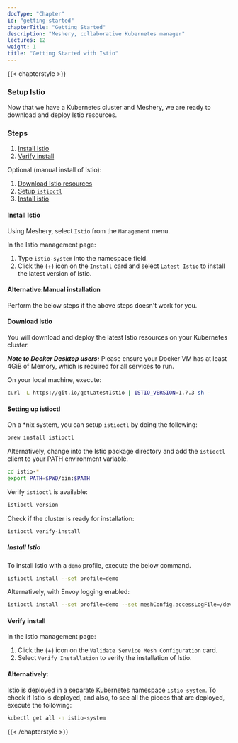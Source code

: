 ```yaml
---
docType: "Chapter"
id: "getting-started"
chapterTitle: "Getting Started"
description: "Meshery, collaborative Kubernetes manager"
lectures: 12
weight: 1
title: "Getting Started with Istio"
---
```


{{< chapterstyle >}}

### Setup Istio

Now that we have a Kubernetes cluster and Meshery, we are ready to download and deploy Istio resources.

### Steps

1. [Install Istio](#1)
1. [Verify install](#2)

Optional (manual install of Istio):

1. [Download Istio resources](#1.1)
1. [Setup `istioctl`](#1.2)
1. [Install istio](#1.3)

#### Install Istio


Using Meshery, select `Istio` from the `Management` menu.

In the Istio management page:

1. Type `istio-system` into the namespace field.
1. Click the (+) icon on the `Install` card and select `Latest Istio` to install the latest version of Istio.

#### Alternative:Manual installation
Perform the below steps if the above steps doesn't work for you.

#### Download Istio

You will download and deploy the latest Istio resources on your Kubernetes cluster.

**_Note to Docker Desktop users:_** Please ensure your Docker VM has at least 4GiB of Memory, which is required for all services to run.

On your local machine, execute:

```sh
curl -L https://git.io/getLatestIstio | ISTIO_VERSION=1.7.3 sh -
```
#### Setting up istioctl

On a \*nix system, you can setup `istioctl` by doing the following:

```sh
brew install istioctl
```

Alternatively, change into the Istio package directory and add the `istioctl` client to your PATH environment variable.

```sh
cd istio-*
export PATH=$PWD/bin:$PATH
```

Verify `istioctl` is available:

```sh
istioctl version
```

Check if the cluster is ready for installation:

```sh
istioctl verify-install
```

##### Install Istio

To install Istio with a `demo` profile, execute the below command.

```sh
istioctl install --set profile=demo
```

Alternatively, with Envoy logging enabled:

```sh
istioctl install --set profile=demo --set meshConfig.accessLogFile=/dev/stdout
```

#### Verify install

In the Istio management page:

1. Click the (+) icon on the `Validate Service Mesh Configuration` card.
1. Select `Verify Installation` to verify the installation of Istio.

#### Alternatively:

Istio is deployed in a separate Kubernetes namespace `istio-system`. To check if Istio is deployed, and also, to see all the pieces that are deployed, execute the following:

```sh
kubectl get all -n istio-system
```

{{< /chapterstyle >}}
